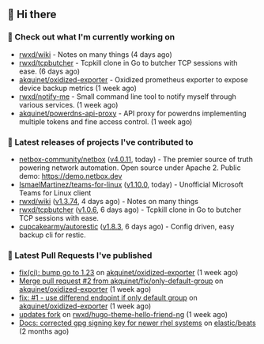 ## 👋 Hi there

### 👷 Check out what I'm currently working on


- [rwxd/wiki](https://github.com/rwxd/wiki) - Notes on many things (4 days ago)
- [rwxd/tcpbutcher](https://github.com/rwxd/tcpbutcher) - Tcpkill clone in Go to butcher TCP sessions with ease. (6 days ago)
- [akquinet/oxidized-exporter](https://github.com/akquinet/oxidized-exporter) - Oxidized prometheus exporter to expose device backup metrics (1 week ago)
- [rwxd/notify-me](https://github.com/rwxd/notify-me) - Small command line tool to notify myself through various services. (1 week ago)
- [akquinet/powerdns-api-proxy](https://github.com/akquinet/powerdns-api-proxy) - API proxy for powerdns implementing multiple tokens and fine access control. (1 week ago)

### 🔭 Latest releases of projects I've contributed to


- [netbox-community/netbox](https://github.com/netbox-community/netbox) ([v4.0.11](https://github.com/netbox-community/netbox/releases/tag/v4.0.11), today) - The premier source of truth powering network automation. Open source under Apache 2. Public demo: https://demo.netbox.dev
- [IsmaelMartinez/teams-for-linux](https://github.com/IsmaelMartinez/teams-for-linux) ([v1.10.0](https://github.com/IsmaelMartinez/teams-for-linux/releases/tag/v1.10.0), today) - Unofficial Microsoft Teams for Linux client
- [rwxd/wiki](https://github.com/rwxd/wiki) ([v1.3.74](https://github.com/rwxd/wiki/releases/tag/v1.3.74), 4 days ago) - Notes on many things
- [rwxd/tcpbutcher](https://github.com/rwxd/tcpbutcher) ([v1.0.6](https://github.com/rwxd/tcpbutcher/releases/tag/v1.0.6), 6 days ago) - Tcpkill clone in Go to butcher TCP sessions with ease.
- [cupcakearmy/autorestic](https://github.com/cupcakearmy/autorestic) ([v1.8.3](https://github.com/cupcakearmy/autorestic/releases/tag/v1.8.3), 6 days ago) - Config driven, easy backup cli for restic.

### 🔨 Latest Pull Requests I've published


- [fix(ci): bump go to 1.23](https://github.com/akquinet/oxidized-exporter/pull/4) on [akquinet/oxidized-exporter](https://github.com/akquinet/oxidized-exporter) (1 week ago)
- [Merge pull request #2 from akquinet/fix/only-default-group](https://github.com/akquinet/oxidized-exporter/pull/3) on [akquinet/oxidized-exporter](https://github.com/akquinet/oxidized-exporter) (1 week ago)
- [fix: #1 - use differend endpoint if only default group](https://github.com/akquinet/oxidized-exporter/pull/2) on [akquinet/oxidized-exporter](https://github.com/akquinet/oxidized-exporter) (1 week ago)
- [updates fork](https://github.com/rwxd/hugo-theme-hello-friend-ng/pull/2) on [rwxd/hugo-theme-hello-friend-ng](https://github.com/rwxd/hugo-theme-hello-friend-ng) (1 week ago)
- [Docs: corrected gpg signing key for newer rhel systems](https://github.com/elastic/beats/pull/39899) on [elastic/beats](https://github.com/elastic/beats) (2 months ago)

